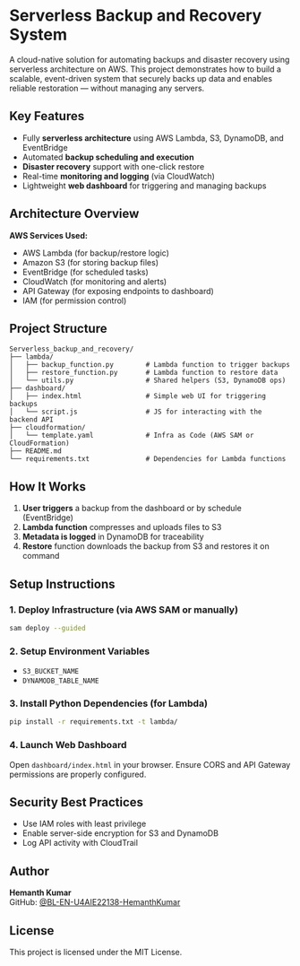 
# Serverless Backup and Recovery System 

A cloud-native solution for automating backups and disaster recovery using serverless architecture on AWS. This project demonstrates how to build a scalable, event-driven system that securely backs up data and enables reliable restoration — without managing any servers.

## Key Features

- Fully **serverless architecture** using AWS Lambda, S3, DynamoDB, and EventBridge
- Automated **backup scheduling and execution**
- **Disaster recovery** support with one-click restore
- Real-time **monitoring and logging** (via CloudWatch)
- Lightweight **web dashboard** for triggering and managing backups

##  Architecture Overview

**AWS Services Used:**
- AWS Lambda (for backup/restore logic)
- Amazon S3 (for storing backup files)
- EventBridge (for scheduled tasks)
- CloudWatch (for monitoring and alerts)
- API Gateway (for exposing endpoints to dashboard)
- IAM (for permission control)

## Project Structure

```
Serverless_backup_and_recovery/
├── lambda/
│   ├── backup_function.py        # Lambda function to trigger backups
│   ├── restore_function.py       # Lambda function to restore data
│   └── utils.py                  # Shared helpers (S3, DynamoDB ops)
├── dashboard/
│   ├── index.html                # Simple web UI for triggering backups
│   └── script.js                 # JS for interacting with the backend API
├── cloudformation/
│   └── template.yaml             # Infra as Code (AWS SAM or CloudFormation)
├── README.md
└── requirements.txt              # Dependencies for Lambda functions
```

## How It Works

1. **User triggers** a backup from the dashboard or by schedule (EventBridge)
2. **Lambda function** compresses and uploads files to S3
3. **Metadata is logged** in DynamoDB for traceability
4. **Restore** function downloads the backup from S3 and restores it on command

## Setup Instructions

### 1. Deploy Infrastructure (via AWS SAM or manually)
```bash
sam deploy --guided
```

### 2. Setup Environment Variables

- `S3_BUCKET_NAME`
- `DYNAMODB_TABLE_NAME`

### 3. Install Python Dependencies (for Lambda)

```bash
pip install -r requirements.txt -t lambda/
```

### 4. Launch Web Dashboard

Open `dashboard/index.html` in your browser. Ensure CORS and API Gateway permissions are properly configured.

##  Security Best Practices

- Use IAM roles with least privilege
- Enable server-side encryption for S3 and DynamoDB
- Log API activity with CloudTrail

## Author

**Hemanth Kumar**  
GitHub: [@BL-EN-U4AIE22138-HemanthKumar](https://github.com/BL-EN-U4AIE22138-HemanthKumar)

## License

This project is licensed under the MIT License.
